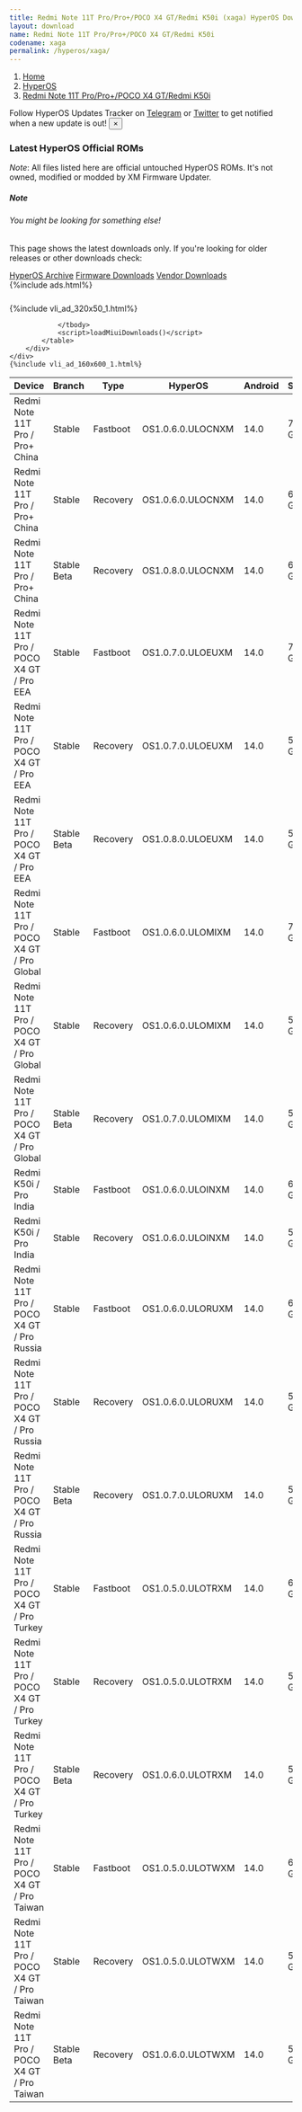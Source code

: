 ```yaml
---
title: Redmi Note 11T Pro/Pro+/POCO X4 GT/Redmi K50i (xaga) HyperOS Downloads
layout: download
name: Redmi Note 11T Pro/Pro+/POCO X4 GT/Redmi K50i
codename: xaga
permalink: /hyperos/xaga/
---
```

<nav aria-label="breadcrumb">
    <ol class="breadcrumb">
        <li class="breadcrumb-item"><a href="/">Home</a></li>
        <li class="breadcrumb-item"><a href="/hyperos/">HyperOS</a></li>
        <li class="breadcrumb-item active" aria-current="page"><a href="/hyperos/xaga/">Redmi Note 11T Pro/Pro+/POCO X4 GT/Redmi K50i</a></li>
    </ol>
</nav>
<div class="alert alert-primary alert-dismissible fade show" role="alert">
    Follow HyperOS Updates Tracker on <a href="https://t.me/MIUIUpdatesTracker" class="alert-link">Telegram</a>
     or <a href="https://twitter.com/MiFwUpdater" class="alert-link">Twitter</a> to get notified when a new update is out!
    <button type="button" class="close" data-dismiss="alert" aria-label="Close">
        <span aria-hidden="true">&times;</span>
    </button>
</div>

### Latest HyperOS Official ROMs
*Note*: All files listed here are official untouched HyperOS ROMs. It's not owned, modified or modded by XM Firmware Updater.
<div class="card">
  <div class="card-body">
    <h5 class="card-title">Note</h5>
    <h6 class="card-subtitle mb-2 text-muted">You might be looking for something else!</h6>
    <p class="card-text">This page shows the latest downloads only.
     If you're looking for older releases or other downloads check:</p>
    <a href="/archive/hyperos/xaga/" class="card-link">HyperOS Archive</a>
    <a href="/firmware/xaga/" class="card-link">Firmware Downloads</a>
    <a href="/vendor/xaga/" class="card-link">Vendor Downloads</a>
  </div>
</div>
{%include ads.html%}
<div class="row justify-content-center">
    <div class="col-10">
        <div class="table-responsive-md" style="margin-top: 25px;">
            {%include vli_ad_320x50_1.html%}
            <table id="miui" class="display dt-responsive nowrap compact table table-striped table-hover table-sm">
                <thead class="thead-dark">
                    <tr>
                        <th data-ref="device">Device</th>
                        <th data-ref="branch">Branch</th>
                        <th data-ref="type">Type</th>
                        <th data-ref="miui">HyperOS</th>
                        <th data-ref="android">Android</th>
                        <th data-ref="size">Size</th>
                        <th data-ref="size">Date</th>
                        <th data-ref="link">Link</th>
                    </tr>
                </thead>
                <tbody>
                <tr><td>Redmi Note 11T Pro / Pro+ China</td><td>Stable</td><td>Fastboot</td><td>OS1.0.6.0.ULOCNXM</td><td>14.0</td><td>7.2 GB</td><td>2024-10-25</td><td><a href="/hyperos/xaga/stable/OS1.0.6.0.ULOCNXM/">Download</a></td></tr>
<tr><td>Redmi Note 11T Pro / Pro+ China</td><td>Stable</td><td>Recovery</td><td>OS1.0.6.0.ULOCNXM</td><td>14.0</td><td>6.0 GB</td><td>2024-11-12</td><td><a href="/hyperos/xaga/stable/OS1.0.6.0.ULOCNXM/">Download</a></td></tr>
<tr><td>Redmi Note 11T Pro / Pro+ China</td><td>Stable Beta</td><td>Recovery</td><td>OS1.0.8.0.ULOCNXM</td><td>14.0</td><td>6.0 GB</td><td>2024-12-06</td><td><a href="/hyperos/xaga/stable beta/OS1.0.8.0.ULOCNXM/">Download</a></td></tr>
<tr><td>Redmi Note 11T Pro / POCO X4 GT / Pro EEA</td><td>Stable</td><td>Fastboot</td><td>OS1.0.7.0.ULOEUXM</td><td>14.0</td><td>7.1 GB</td><td>2024-10-21</td><td><a href="/hyperos/xaga/stable/OS1.0.7.0.ULOEUXM/">Download</a></td></tr>
<tr><td>Redmi Note 11T Pro / POCO X4 GT / Pro EEA</td><td>Stable</td><td>Recovery</td><td>OS1.0.7.0.ULOEUXM</td><td>14.0</td><td>5.3 GB</td><td>2024-11-07</td><td><a href="/hyperos/xaga/stable/OS1.0.7.0.ULOEUXM/">Download</a></td></tr>
<tr><td>Redmi Note 11T Pro / POCO X4 GT / Pro EEA</td><td>Stable Beta</td><td>Recovery</td><td>OS1.0.8.0.ULOEUXM</td><td>14.0</td><td>5.3 GB</td><td>2024-12-12</td><td><a href="/hyperos/xaga/stable beta/OS1.0.8.0.ULOEUXM/">Download</a></td></tr>
<tr><td>Redmi Note 11T Pro / POCO X4 GT / Pro Global</td><td>Stable</td><td>Fastboot</td><td>OS1.0.6.0.ULOMIXM</td><td>14.0</td><td>7.4 GB</td><td>2024-10-18</td><td><a href="/hyperos/xaga/stable/OS1.0.6.0.ULOMIXM/">Download</a></td></tr>
<tr><td>Redmi Note 11T Pro / POCO X4 GT / Pro Global</td><td>Stable</td><td>Recovery</td><td>OS1.0.6.0.ULOMIXM</td><td>14.0</td><td>5.3 GB</td><td>2024-11-12</td><td><a href="/hyperos/xaga/stable/OS1.0.6.0.ULOMIXM/">Download</a></td></tr>
<tr><td>Redmi Note 11T Pro / POCO X4 GT / Pro Global</td><td>Stable Beta</td><td>Recovery</td><td>OS1.0.7.0.ULOMIXM</td><td>14.0</td><td>5.3 GB</td><td>2024-12-12</td><td><a href="/hyperos/xaga/stable beta/OS1.0.7.0.ULOMIXM/">Download</a></td></tr>
<tr><td>Redmi K50i / Pro India</td><td>Stable</td><td>Fastboot</td><td>OS1.0.6.0.ULOINXM</td><td>14.0</td><td>6.5 GB</td><td>2024-11-25</td><td><a href="/hyperos/xaga/stable/OS1.0.6.0.ULOINXM/">Download</a></td></tr>
<tr><td>Redmi K50i / Pro India</td><td>Stable</td><td>Recovery</td><td>OS1.0.6.0.ULOINXM</td><td>14.0</td><td>5.4 GB</td><td>2024-12-06</td><td><a href="/hyperos/xaga/stable/OS1.0.6.0.ULOINXM/">Download</a></td></tr>
<tr><td>Redmi Note 11T Pro / POCO X4 GT / Pro Russia</td><td>Stable</td><td>Fastboot</td><td>OS1.0.6.0.ULORUXM</td><td>14.0</td><td>6.9 GB</td><td>2024-10-21</td><td><a href="/hyperos/xaga/stable/OS1.0.6.0.ULORUXM/">Download</a></td></tr>
<tr><td>Redmi Note 11T Pro / POCO X4 GT / Pro Russia</td><td>Stable</td><td>Recovery</td><td>OS1.0.6.0.ULORUXM</td><td>14.0</td><td>5.3 GB</td><td>2024-11-07</td><td><a href="/hyperos/xaga/stable/OS1.0.6.0.ULORUXM/">Download</a></td></tr>
<tr><td>Redmi Note 11T Pro / POCO X4 GT / Pro Russia</td><td>Stable Beta</td><td>Recovery</td><td>OS1.0.7.0.ULORUXM</td><td>14.0</td><td>5.3 GB</td><td>2024-12-11</td><td><a href="/hyperos/xaga/stable beta/OS1.0.7.0.ULORUXM/">Download</a></td></tr>
<tr><td>Redmi Note 11T Pro / POCO X4 GT / Pro Turkey</td><td>Stable</td><td>Fastboot</td><td>OS1.0.5.0.ULOTRXM</td><td>14.0</td><td>6.9 GB</td><td>2024-10-25</td><td><a href="/hyperos/xaga/stable/OS1.0.5.0.ULOTRXM/">Download</a></td></tr>
<tr><td>Redmi Note 11T Pro / POCO X4 GT / Pro Turkey</td><td>Stable</td><td>Recovery</td><td>OS1.0.5.0.ULOTRXM</td><td>14.0</td><td>5.3 GB</td><td>2024-11-11</td><td><a href="/hyperos/xaga/stable/OS1.0.5.0.ULOTRXM/">Download</a></td></tr>
<tr><td>Redmi Note 11T Pro / POCO X4 GT / Pro Turkey</td><td>Stable Beta</td><td>Recovery</td><td>OS1.0.6.0.ULOTRXM</td><td>14.0</td><td>5.3 GB</td><td>2024-12-11</td><td><a href="/hyperos/xaga/stable beta/OS1.0.6.0.ULOTRXM/">Download</a></td></tr>
<tr><td>Redmi Note 11T Pro / POCO X4 GT / Pro Taiwan</td><td>Stable</td><td>Fastboot</td><td>OS1.0.5.0.ULOTWXM</td><td>14.0</td><td>6.6 GB</td><td>2024-10-25</td><td><a href="/hyperos/xaga/stable/OS1.0.5.0.ULOTWXM/">Download</a></td></tr>
<tr><td>Redmi Note 11T Pro / POCO X4 GT / Pro Taiwan</td><td>Stable</td><td>Recovery</td><td>OS1.0.5.0.ULOTWXM</td><td>14.0</td><td>5.2 GB</td><td>2024-11-11</td><td><a href="/hyperos/xaga/stable/OS1.0.5.0.ULOTWXM/">Download</a></td></tr>
<tr><td>Redmi Note 11T Pro / POCO X4 GT / Pro Taiwan</td><td>Stable Beta</td><td>Recovery</td><td>OS1.0.6.0.ULOTWXM</td><td>14.0</td><td>5.2 GB</td><td>2024-12-11</td><td><a href="/hyperos/xaga/stable beta/OS1.0.6.0.ULOTWXM/">Download</a></td></tr>

                </tbody>
                <script>loadMiuiDownloads()</script>
            </table>
        </div>
    </div>
    {%include vli_ad_160x600_1.html%}
</div>
